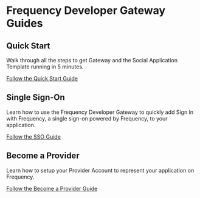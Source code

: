# Frequency Developer Gateway Guides

## Quick Start

Walk through all the steps to get Gateway and the Social Application Template running in 5 minutes.

<div class="button-links button-links-small">

  [Follow the Quick Start Guide](./QuickStart.md)

</div>

## Single Sign-On

Learn how to use the Frequency Developer Gateway to quickly add Sign In with Frequency, a single sign-on powered by Frequency, to your application.

<div class="button-links button-links-small">

  [Follow the SSO Guide](./SSO.md)

</div>

## Become a Provider

Learn how to setup your Provider Account to represent your application on Frequency.

<div class="button-links button-links-small">

  [Follow the Become a Provider Guide](./BecomeProvider.md)

</div>

